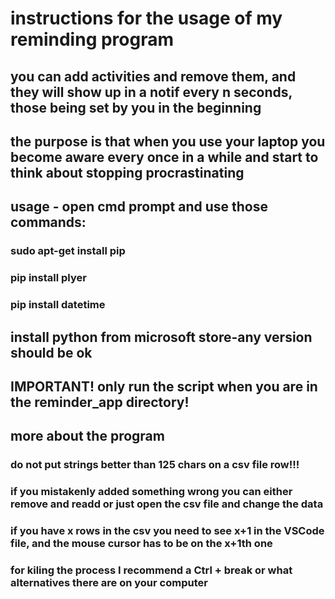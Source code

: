 # instructions for the usage of my reminding program
## you can add activities and remove them, and they will show up in a notif every n seconds, those being set by you in the beginning
## the purpose is that when you use your laptop you become aware every once in a while and start to think about stopping procrastinating
## usage - open cmd prompt and use those commands:
### sudo apt-get install pip
### pip install plyer
### pip install datetime
## install python from microsoft store-any version should be ok
## IMPORTANT! only run the script when you are in the reminder_app directory!
## more about the program
### do not put strings better than 125 chars on a csv file row!!!
### if you mistakenly added something wrong you can either remove and readd or just open the csv file and change the data
### if you have x rows in the csv you need to see x+1 in the VSCode file, and the mouse cursor has to be on the x+1th one
### for kiling the process I recommend a Ctrl + break or what alternatives there are on your computer


